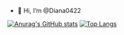 - 👋 Hi, I’m @Diana0422
<!-- - 👀 I’m interested in ...
- 🌱 I’m currently learning ...
- 💞️ I’m looking to collaborate on ...
- 📫 How to reach me ... -->
[![Anurag's GitHub stats](https://github-readme-stats.vercel.app/api?username=Diana0422&theme=midnight-purple)](https://github.com/anuraghazra/github-readme-stats)
[![Top Langs](https://github-readme-stats.vercel.app/api/top-langs/?username=Diana0422&theme=midnight-purple)](https://github.com/anuraghazra/github-readme-stats)

<!---
Diana0422/Diana0422 is a ✨ special ✨ repository because its `README.md` (this file) appears on your GitHub profile.
You can click the Preview link to take a look at your changes.
--->
